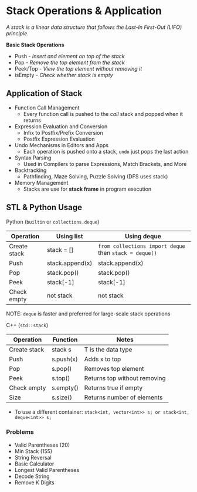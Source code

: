# Stack Operations & Application

*A stack is a linear data structure that follows the Last-In First-Out (LIFO) principle.*

**Basic Stack Operations**

* Push - *Insert and element on top of the stack*
* Pop - *Remove the top element from the stack*
* Peek/Top - *View the top element without removing it*
* isEmpty - *Check whether stack is empty*

## Application of Stack

* Function Call Management
  * Every function call is pushed to the *call* stack and popped when it returns
* Expression Evaluation and Conversion
  * Infix to Postfix/Prefix Conversion
  * Postfix Expression Evaluation
* Undo Mechanisms in Editors and Apps
  * Each operation is pushed onto a stack, `undo` just pops the last action
* Syntax Parsing
  * Used in Compilers to parse Expressions, Match Brackets, and More
* Backtracking
  * Pathfinding, Maze Solving, Puzzle Solving (DFS uses stack)
* Memory Management
  * Stacks are use for **stack frame** in program execution

## STL & Python Usage

Python (`builtin` or `collections.deque`)

| **Operation** | **Using list**  | **Using deque**                                        |
| ------------- | --------------- | ------------------------------------------------------ |
| Create stack  | stack = []      | `from collections import deque` then `stack = deque()` |
| Push          | stack.append(x) | stack.append(x)                                        |
| Pop           | stack.pop()     | stack.pop()                                            |
| Peek          | stack[-1]       | stack[-1]                                              |
| Check empty   | not stack       | not stack                                              |

NOTE: `deque` is faster and preferred for large-scale stack operations

C++ (`std::stack`)

| **Operation** | **Function** | **Notes**                    |
| ------------- | ------------ | ---------------------------- |
| Create stack  | stack<T> s   | T is the data type           |
| Push          | s.push(x)    | Adds x to top                |
| Pop           | s.pop()      | Removes top element          |
| Peek          | s.top()      | Returns top without removing |
| Check empty   | s.empty()    | Returns true if empty        |
| Size          | s.size()     | Returns number of elements   |

- To use a different container: `stack<int, vector<int>> s; or stack<int, deque<int>> s;`

### Problems

* Valid Parentheses (20)
* Min Stack (155)
* String Reversal
* Basic Calculator
* Longest Valid Parentheses
* Decode String
* Remove K Digits